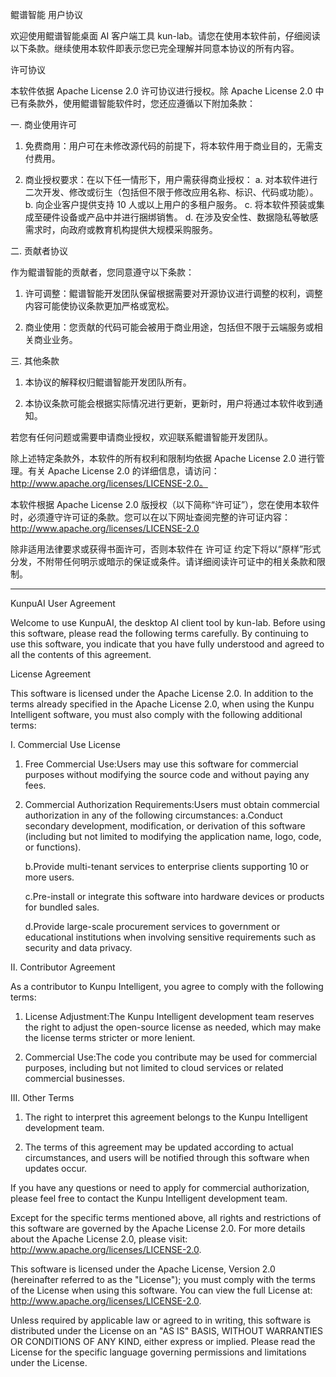 鲲谱智能 用户协议

欢迎使用鲲谱智能桌面 AI 客户端工具 kun-lab。请您在使用本软件前，仔细阅读以下条款。继续使用本软件即表示您已完全理解并同意本协议的所有内容。

许可协议

本软件依据 Apache License 2.0 许可协议进行授权。除 Apache License 2.0 中已有条款外，使用鲲谱智能软件时，您还应遵循以下附加条款：

一. 商业使用许可

1. 免费商用：用户可在未修改源代码的前提下，将本软件用于商业目的，无需支付费用。

2. 商业授权要求：在以下任一情形下，用户需获得商业授权：
    a. 对本软件进行二次开发、修改或衍生（包括但不限于修改应用名称、标识、代码或功能）。
    b. 向企业客户提供支持 10 人或以上用户的多租户服务。
    c. 将本软件预装或集成至硬件设备或产品中并进行捆绑销售。
    d. 在涉及安全性、数据隐私等敏感需求时，向政府或教育机构提供大规模采购服务。

二. 贡献者协议

作为鲲谱智能的贡献者，您同意遵守以下条款：

1. 许可调整：鲲谱智能开发团队保留根据需要对开源协议进行调整的权利，调整内容可能使协议条款更加严格或宽松。

2. 商业使用：您贡献的代码可能会被用于商业用途，包括但不限于云端服务或相关商业业务。

三. 其他条款

1. 本协议的解释权归鲲谱智能开发团队所有。

2. 本协议条款可能会根据实际情况进行更新，更新时，用户将通过本软件收到通知。

若您有任何问题或需要申请商业授权，欢迎联系鲲谱智能开发团队。

除上述特定条款外，本软件的所有权利和限制均依据 Apache License 2.0 进行管理。有关 Apache License 2.0 的详细信息，请访问：http://www.apache.org/licenses/LICENSE-2.0。

本软件根据 Apache License 2.0 版授权（以下简称“许可证”），您在使用本软件时，必须遵守许可证的条款。您可以在以下网址查阅完整的许可证内容：http://www.apache.org/licenses/LICENSE-2.0

除非适用法律要求或获得书面许可，否则本软件在 许可证 约定下将以“原样”形式分发，不附带任何明示或暗示的保证或条件。请详细阅读许可证中的相关条款和限制。

-------------------------------------------------------------------------------------------------------------


KunpuAI User Agreement

Welcome to use KunpuAI, the desktop AI client tool by kun-lab. Before using this software, please read the following terms carefully. By continuing to use this software, you indicate that you have fully understood and agreed to all the contents of this agreement.

License Agreement

This software is licensed under the Apache License 2.0. In addition to the terms already specified in the Apache License 2.0, when using the Kunpu Intelligent software, you must also comply with the following additional terms:


I. Commercial Use License

1. Free Commercial Use:Users may use this software for commercial purposes without modifying the source code and without paying any fees.

2. Commercial Authorization Requirements:Users must obtain commercial authorization in any of the following circumstances:
    a.Conduct secondary development, modification, or derivation of this software (including but not limited to modifying the application name, logo, code, or functions).

    b.Provide multi-tenant services to enterprise clients supporting 10 or more users.

    c.Pre-install or integrate this software into hardware devices or products for bundled sales.

    d.Provide large-scale procurement services to government or educational institutions when involving sensitive requirements such as security and data privacy.

II. Contributor Agreement

As a contributor to Kunpu Intelligent, you agree to comply with the following terms:

1. License Adjustment:The Kunpu Intelligent development team reserves the right to adjust the open-source license as needed, which may make the license terms stricter or more lenient.

2. Commercial Use:The code you contribute may be used for commercial purposes, including but not limited to cloud services or related commercial businesses.


III. Other Terms

1. The right to interpret this agreement belongs to the Kunpu Intelligent development team.

2. The terms of this agreement may be updated according to actual circumstances, and users will be notified through this software when updates occur.

If you have any questions or need to apply for commercial authorization, please feel free to contact the Kunpu Intelligent development team.

Except for the specific terms mentioned above, all rights and restrictions of this software are governed by the Apache License 2.0. For more details about the Apache License 2.0, please visit: http://www.apache.org/licenses/LICENSE-2.0.

This software is licensed under the Apache License, Version 2.0 (hereinafter referred to as the "License"); you must comply with the terms of the License when using this software. You can view the full License at: http://www.apache.org/licenses/LICENSE-2.0.

Unless required by applicable law or agreed to in writing, this software is distributed under the License on an "AS IS" BASIS, WITHOUT WARRANTIES OR CONDITIONS OF ANY KIND, either express or implied. Please read the License for the specific language governing permissions and limitations under the License.
